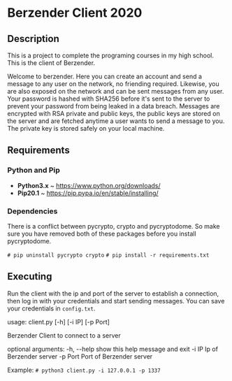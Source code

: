 # Berzender Client 2020

## Description

This is a project to complete the programing courses in my high school. This is the client of Berzender.

Welcome to berzender. Here you can create an account and send a message to any user on the network, no friending required. Likewise, you are also exposed on the network and can be sent messages from any user.
Your password is hashed with SHA256 before it's sent to the server to prevent your password from being leaked in a data breach.
Messages are encrypted with RSA private and public keys, the public keys are stored on the server and are fetched anytime a user wants to send a message to you.
The private key is stored safely on your local machine.

## Requirements

### Python and Pip

- **Python3.x** ~ <https://www.python.org/downloads/>
- **Pip20.1** ~ <https://pip.pypa.io/en/stable/installing/>

### Dependencies

There is a conflict between pycrypto, crypto and pycryptodome. So make sure you have removed both of these packages before you install pycryptodome.

`# pip uninstall pycrypto crypto`
`# pip install -r requirements.txt`

## Executing

Run the client with the ip and port of the server to establish a connection, then log in with your credentials and start sending messages. You can save your credentials in `config.txt`.

usage: client.py [-h] [-i IP] [-p Port]

Berzender Client to connect to a server

optional arguments:
  -h, --help  show this help message and exit
  -i IP       Ip of Berzender server
  -p Port        Port of Berzender server

Example:
`# python3 client.py -i 127.0.0.1 -p 1337`
